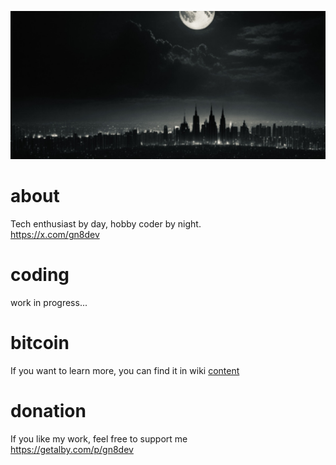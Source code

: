 ![created by romangn8](https://github.com/romangn8/home/blob/main/picture/IMG_0104.jpeg)
# about
Tech enthusiast by day, hobby coder by night. <br />
https://x.com/gn8dev
# coding
work in progress...
# bitcoin 
If you want to learn more, you can find it in wiki
[content](https://github.com/romangn8/bitcoin-content/wiki/)
# donation
If you like my work, feel free to support me <br />
https://getalby.com/p/gn8dev
